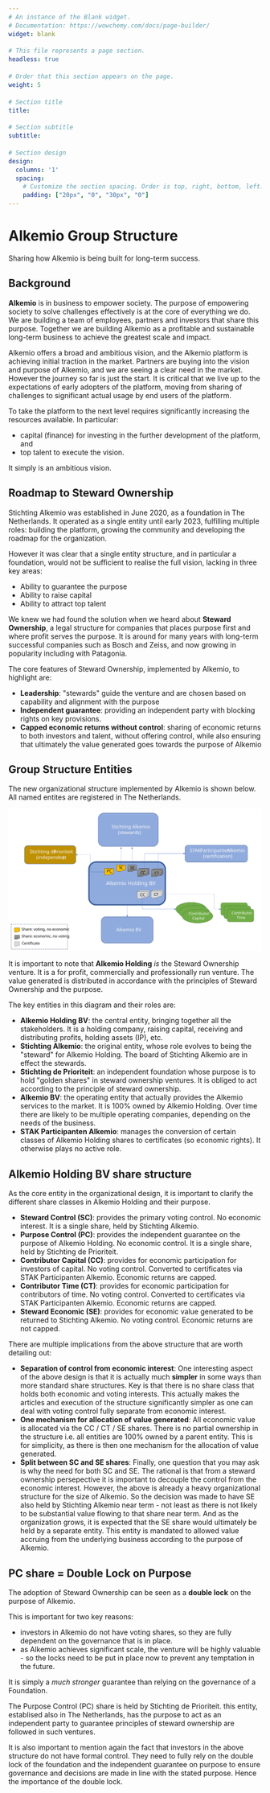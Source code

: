 ```yaml
---
# An instance of the Blank widget.
# Documentation: https://wowchemy.com/docs/page-builder/
widget: blank

# This file represents a page section.
headless: true

# Order that this section appears on the page.
weight: 5

# Section title
title: 

# Section subtitle
subtitle: 

# Section design
design:
  columns: '1'
  spacing:
    # Customize the section spacing. Order is top, right, bottom, left.
    padding: ["20px", "0", "30px", "0"]
---
```

# **Alkemio Group Structure**
Sharing how Alkemio is being built for long-term success.  

## Background

**Alkemio** is in business to empower society. The purpose of empowering society to solve challenges effectively is at the core of everything we do. We are building a team of employees, partners and investors that share this purpose. Together we are building Alkemio as a profitable and sustainable long-term business to achieve the greatest scale and impact. 

Alkemio offers a broad and ambitious vision, and the Alkemio platform is achieving initial traction in the market. Partners are buying into the vision and purpose of Alkemio, and we are seeing a clear need in the market. However the journey so far is just the start. It is critical that we live up to the expectations of early adopters of the platform, moving from sharing of challenges to significant actual usage by end users of the platform. 

To take the platform to the next level requires significantly increasing the resources available. In particular:
* capital (finance) for investing in the further development of the platform, and 
* top talent to execute the vision. 

It simply is an ambitious vision. 

## Roadmap to Steward Ownership
Stichting Alkemio was established in June 2020, as a foundation in The Netherlands. It operated as a single entity until early 2023, fulfilling multiple roles: building the platform, growing the community and developing the roadmap for the organization. 

However it was clear that a single entity structure, and in particular a foundation, would not be sufficient to realise the full vision, lacking in three key areas:
* Ability to guarantee the purpose
* Ability to raise capital
* Ability to attract top talent

We knew we had found the solution when we heard about **Steward Ownership**, a legal structure for companies that places purpose first and where profit serves the purpose. It is around for many years with long-term successful companies such as Bosch and Zeiss, and now growing in popularity including with Patagonia.

The core features of Steward Ownership, implemented by Alkemio, to highlight are:
* **Leadership**:  "stewards" guide the venture and are chosen based on capability and alignment with the purpose 
* **Independent guarantee**: providing an independent party with blocking rights on key provisions. 
* **Capped economic returns without control**: sharing of economic returns to both investors and talent, without offering control, while also ensuring that ultimately the value generated goes towards the purpose of Alkemio

## Group Structure Entities
The new organizational structure implemented by Alkemio is shown below. All named entites are registered in The Netherlands. 

<p align="center">
  <img src="./alkemio-group-structure.svg" alt="Alkemio Group Structure" /></a>
</p>

It is important to note that **Alkemio Holding** _is_ the Steward Ownership venture. It is a for profit, commercially and professionally run venture. The value generated is distributed in accordance with the principles of Steward Ownership and the purpose. 

The key entities in this diagram and their roles are: 
* **Alkemio Holding BV**: the central entity, bringing together all the stakeholders. It is a holding company, raising capital, receiving and distributing profits, holding assets (IP), etc. 
* **Stichting Alkemio**: the original entity, whose role evolves to being the "steward" for Alkemio Holding. The board of Stichting Alkemio are in effect the stewards. 
* **Stichting de Prioriteit**: an independent foundation whose purpose is to hold "golden shares" in steward ownership ventures. It is obliged to act according to the principle of steward ownership. 
* **Alkemio BV**: the operating entity that actually provides the Alkemio services to the market. It is 100% owned by Alkemio Holding. Over time there are likely to be multiple operating companies, depending on the needs of the business.
* **STAK Participanten Alkemio**: manages the conversion of certain classes of Alkemio Holding shares to certificates (so economic rights). It otherwise plays no active role. 

## Alkemio Holding BV share structure
As the core entity in the organizational design, it is important to clarify the different share classes in Alkemio Holding and their purpose. 

* **Steward Control (SC)**: provides the primary voting control. No economic interest. It is a single share, held by Stichting Alkemio.
* **Purpose Control (PC)**: provides the independent guarantee on the purpose of Alkemio Holding. No economic control. It is a single share, held by Stichting de Prioriteit. 
* **Contributor Capital (CC)**: provides for economic participation for investors of capital. No voting control. Converted to certificates via STAK Participanten Alkemio. Economic returns are capped.
* **Contributor Time (CT)**: provides for economic participation for contributors of time. No voting control. Converted to certificates via STAK Participanten Alkemio. Economic returns are capped. 
* **Steward Economic (SE)**: provides for economic value generated to be returned to Stichting Alkemio. No voting control. Economic returns are not capped. 

There are multiple implications from the above structure that are worth detailing out:
* **Separation of control from economic interest**: One interesting aspect of the above design is that it is actually much **simpler** in some ways than more standard share structures. Key is that there is no share class that holds both economic and voting interests. This actually makes the articles and execution of the structure significantly simpler as one can deal with voting control fully separate from economic interest. 
* **One mechanism for allocation of value generated**: All economic value is allocated via the CC / CT / SE shares. There is no partial ownership in the structure i.e. all entities are 100% owned by a parent entity. This is for simplicity, as there is then one mechanism for the allocation of value generated. 
* **Split between SC and SE shares**: Finally, one question that you may ask is why the need for both SC and SE. The rational is that from a steward ownership persepective it is important to decouple the control from the economic interest. However, the above is already a heavy organizational structure for the size of Alkemio. So the decision was made to have SE also held by Stichting Alkemio near term - not least as there is not likely to be substantial value flowing to that share near term. And as the organization grows, it is expected that the SE share would ultimately be held by a separate entity. This entity is mandated to allowed value accruing from the underlying business according to the purpose of Alkemio. 

## PC share = Double Lock on Purpose
The adoption of Steward Ownership can be seen as a **double lock** on the purpose of Alkemio. 

This is important for two key reasons:
* investors in Alkemio do not have voting shares, so they are fully dependent on the governance that is in place. 
* as Alkemio achieves significant scale, the venture will be highly valuable - so the locks need to be put in place now to prevent any temptation in the future.

It is simply a _much stronger_ guarantee than relying on the governance of a Foundation. 

The Purpose Control (PC) share is held by Stichting de Prioriteit. this entity, establised also in The Netherlands, has the purpose to act as an independent party to guarantee principles of steward ownership are followed in such ventures.

It is also important to mention again the fact that investors in the above structure do not have formal control. They need to fully rely on the double lock of the foundation and the independent guarantee on purpose to ensure governance and decisions are made in line with the stated purpose. Hence the importance of the double lock. 
